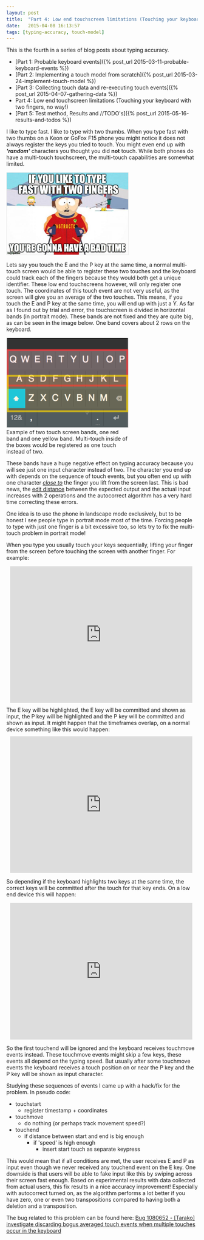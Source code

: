 ```yaml
---
layout: post
title:  "Part 4: Low end touchscreen limitations (Touching your keyboard with two fingers, no way!)"
date:   2015-04-08 16:13:57
tags: [typing-accuracy, touch-model]
---
```

This is the fourth in a series of blog posts about typing accuracy.

* [Part 1: Probable keyboard events]({% post_url 2015-03-11-probable-keyboard-events %})
* [Part 2: Implementing a touch model from scratch]({% post_url 2015-03-24-implement-touch-model %})
* [Part 3: Collecting touch data and re-executing touch events]({% post_url 2015-04-07-gathering-data %})
* Part 4: Low end touchscreen limitations (Touching your keyboard with two fingers, no way!)
* [Part 5: Test method, Results and //TODO's]({% post_url 2015-05-16-results-and-todos %})

I like to type fast. I like to type with two thumbs. When you type fast with two thumbs on a Keon or GoFox F15 phone you might notice it does not always register the keys you tried to touch. You might even end up with ***'random'*** characters you thought you did **not** touch. While both phones do have a multi-touch touchscreen, the multi-touch capabilities are somewhat limited.

<p class="center" style="width:320px">
	<img src="/assets/badtime.jpg" alt="Y U NO type slow" style="border: 1px solid #E8E8E8;">
</p>

Lets say you touch the E and the P key at the same time, a normal multi-touch screen would be able to register these two touches and the keyboard could track each of the fingers because they would both get a unique identifier. These low end touchscreens however, will only register one touch. The coordinates of this touch event are not very useful, as the screen will give you an average of the two touches. This means, if you touch the E and P key at the same time, you will end up with just a Y. As far as I found out by trial and error, the touchscreen is divided in horizontal bands (in portrait mode). These bands are not fixed and they are quite big, as can be seen in the image below. One band covers about 2 rows on the keyboard. 

<p class="center" style="width:320px">
	<img src="/assets/bands.png" alt="Touch screen bands example" style="border: 1px solid #E8E8E8;">	
	<span>Example of two touch screen bands, one red band and one yellow band. Multi-touch inside of the boxes would be registered as one touch instead of two.</span>
</p>

These bands have a huge negative effect on typing accuracy because you will see just one input character instead of two. The character you end up with depends on the sequence of touch events, but you often end up with one character <span title="might not be the actual character you touched because of averaging"><ins>_close to_</ins></span> the finger you lift from the screen last. This is bad news, the [edit distance][editdistance] between the expected output and the actual input increases with 2 operations and the autocorrect algorithm has a very hard time correcting these errors.

One idea is to use the phone in landscape mode exclusively, but to be honest I see people type in portrait mode most of the time. Forcing people to type with just one finger is a bit excessive too, so lets try to fix the multi-touch problem in portrait mode!

When you type you usually touch your keys sequentially, lifting your finger from the screen before touching the screen with another finger. For example:

<div style="width: 480px; height: 360px; margin: 10px; position: relative;"><iframe allowfullscreen frameborder="0" style="width:480px; height:360px" src="https://www.lucidchart.com/documents/embeddedchart/8a63508f-1814-491a-9b5a-55a81733bb72" id="EwXslL5~3s6p"></iframe></div>
The E key will be highlighted, the E key will be committed and shown as input, the P key will be highlighted and the P key will be committed and shown as input. It might happen that the timeframes overlap, on a normal device something like this would happen:

<div style="width: 480px; height: 360px; margin: 10px; position: relative;"><iframe allowfullscreen frameborder="0" style="width:480px; height:360px" src="https://www.lucidchart.com/documents/embeddedchart/c152892e-8693-46d2-bc79-dc9a1d68c5e3" id="LwXsu8SP7qOJ"></iframe></div>

So depending if the keyboard highlights two keys at the same time, the correct keys will be committed after the touch for that key ends. On a low end device this will happen:

<div style="width: 480px; height: 360px; margin: 10px; position: relative;"><iframe allowfullscreen frameborder="0" style="width:480px; height:360px" src="https://www.lucidchart.com/documents/embeddedchart/407b62dd-b2c2-4d2c-8056-df8d3a334238" id="GxXsdw~41llP"></iframe></div>

So the first touchend will be ignored and the keyboard receives touchmove events instead. These touchmove events might skip a few keys, these events all depend on the typing speed. But usually after some touchmove events the keyboard receives a touch position on or near the P key and the P key will be shown as input character.

Studying these sequences of events I came up with a hack/fix for the problem. In pseudo code:

* touchstart 
	* register timestamp + coordinates
* touchmove 
	* do nothing (or perhaps track movement speed?)
* touchend 
	* if distance between start and end is big enough
		* if 'speed' is high enough
			* insert start touch as separate keypress

This would mean that if all conditions are met, the user receives E and P as input even though we never received any touchend event on the E key. One downside is that users will be able to fake input like this by swiping across their screen fast enough. 
Based on experimental results with data collected from actual users, this fix results in a nice accuracy improvement! Especially with autocorrect turned on, as the algorithm performs a lot better if you have zero, one or even two transpositions compared to having both a deletion and a transposition.

The bug related to this problem can be found here: [Bug 1080652 - [Tarako] investigate discarding bogus averaged touch events when multiple touches occur in the keyboard][bug]

[editdistance]: http://en.wikipedia.org/wiki/Edit_distance
[bug]: https://bugzilla.mozilla.org/show_bug.cgi?id=1080652
[fix]: https://github.com/brianweet/gaia/commit/1ffbabd0a7f6aa55745287a6cecb0fb65d0678cb
